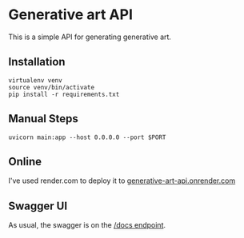 # Generative art API

This is a simple API for generating generative art.

## Installation

```shell
virtualenv venv
source venv/bin/activate
pip install -r requirements.txt
```

## Manual Steps

```shell
uvicorn main:app --host 0.0.0.0 --port $PORT
```

## Online

I've used render.com to deploy it to [generative-art-api.onrender.com](https://generative-art-api.onrender.com)

## Swagger UI

As usual, the swagger is on the [/docs endpoint](https://generative-art-api.onrender.com/docs).
